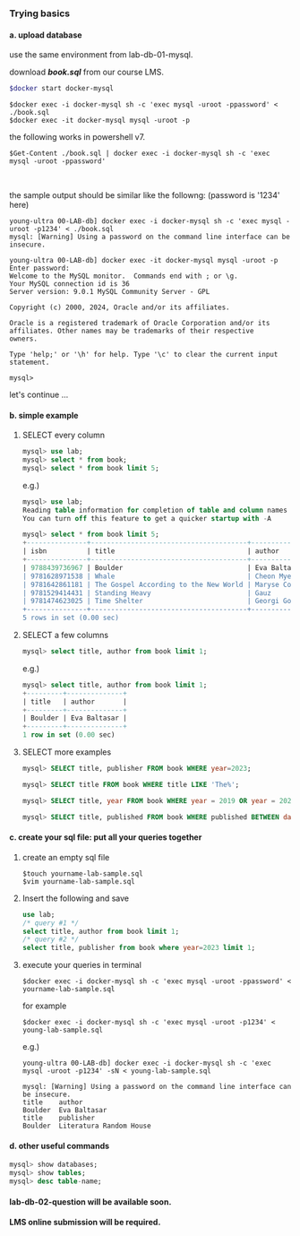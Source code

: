 ### Trying basics 

#### a. upload database

use the same environment from lab-db-01-mysql.

download ***book.sql*** from our course LMS.

```bash
$docker start docker-mysql
```

```shell
$docker exec -i docker-mysql sh -c 'exec mysql -uroot -ppassword' < ./book.sql
$docker exec -it docker-mysql mysql -uroot -p
```

the following works in powershell v7.

```shell
$Get-Content ./book.sql | docker exec -i docker-mysql sh -c 'exec mysql -uroot -ppassword'
```

<br>

the sample output should be similar like the followng: (password is '1234' here)

```
young-ultra 00-LAB-db] docker exec -i docker-mysql sh -c 'exec mysql -uroot -p1234' < ./book.sql
mysql: [Warning] Using a password on the command line interface can be insecure.

young-ultra 00-LAB-db] docker exec -it docker-mysql mysql -uroot -p
Enter password: 
Welcome to the MySQL monitor.  Commands end with ; or \g.
Your MySQL connection id is 36
Server version: 9.0.1 MySQL Community Server - GPL

Copyright (c) 2000, 2024, Oracle and/or its affiliates.

Oracle is a registered trademark of Oracle Corporation and/or its
affiliates. Other names may be trademarks of their respective
owners.

Type 'help;' or '\h' for help. Type '\c' to clear the current input statement.

mysql> 
```

let's continue ...

#### b. simple example

1. SELECT every column

   ```sql
   mysql> use lab;
   mysql> select * from book;
   mysql> select * from book limit 5;
   ```

   e.g.)

   ```sql
   mysql> use lab;
   Reading table information for completion of table and column names
   You can turn off this feature to get a quicker startup with -A
   
   mysql> select * from book limit 5;
   +---------------+---------------------------------------+-------------------+-----------------------------+-----------+-------+-------------------------+------------+------+-------+--------+
   | isbn          | title                                 | author            | translator                  | format    | pages | publisher               | published  | year | votes | rating |
   +---------------+---------------------------------------+-------------------+-----------------------------+-----------+-------+-------------------------+------------+------+-------+--------+
   | 9788439736967 | Boulder                               | Eva Baltasar      | Nicole d'Amonville Alegría | paperback |   112 | Literatura Random House | 2022-08-02 | 2023 |  2779 |   3.77 |
   | 9781628971538 | Whale                                 | Cheon Myeong-Kwan | Jae Won Chung               | paperback |   368 | Europa Editions         | 2023-01-19 | 2023 |   175 |   3.97 |
   | 9781642861181 | The Gospel According to the New World | Maryse Condé     | Richard Philcox             | paperback |   184 | World Editions          | 2023-03-07 | 2023 |   114 |   3.05 |
   | 9781529414431 | Standing Heavy                        | Gauz              | Frank Wynne                 | paperback |   252 | MacLehose Press         | 2022-05-26 | 2023 |   322 |   3.57 |
   | 9781474623025 | Time Shelter                          | Georgi Gospodinov | Angela Rodel                | hardcover |   304 | W&N                     | 2022-04-21 | 2023 |  3142 |   4.05 |
   +---------------+---------------------------------------+-------------------+-----------------------------+-----------+-------+-------------------------+------------+------+-------+--------+
   5 rows in set (0.00 sec)
   
   ```

2. SELECT a few columns

   ```sql
   mysql> select title, author from book limit 1;
   ```

   e.g.)

   ```sql
   mysql> select title, author from book limit 1;
   +---------+--------------+
   | title   | author       |
   +---------+--------------+
   | Boulder | Eva Baltasar |
   +---------+--------------+
   1 row in set (0.00 sec)
   ```

3. SELECT more examples

   ```sql
   mysql> SELECT title, publisher FROM book WHERE year=2023;
   ```

   ```sql
   mysql> SELECT title FROM book WHERE title LIKE 'The%';
   ```

   ```sql
   mysql> SELECT title, year FROM book WHERE year = 2019 OR year = 2020;
   ```

   ```sql
   mysql> SELECT title, published FROM book WHERE published BETWEEN date('2023-01-01') AND date('2023-12-31');
   ```
   
   

#### c. create your sql file: put all your queries together

1. create an empty sql file

   ```shell
   $touch yourname-lab-sample.sql
   $vim yourname-lab-sample.sql
   ```

2. Insert the following and save

   ```sql
   use lab;
   /* query #1 */
   select title, author from book limit 1;
   /* query #2 */
   select title, publisher from book where year=2023 limit 1;
   ```
   
3. execute your queries in terminal

   ```shell
   $docker exec -i docker-mysql sh -c 'exec mysql -uroot -ppassword' < yourname-lab-sample.sql
   ```

   for example

   ```shell
   $docker exec -i docker-mysql sh -c 'exec mysql -uroot -p1234' < young-lab-sample.sql
   ```

   e.g.)

   ```shell
   young-ultra 00-LAB-db] docker exec -i docker-mysql sh -c 'exec mysql -uroot -p1234' -sN < young-lab-sample.sql
   
   mysql: [Warning] Using a password on the command line interface can be insecure.
   title	author
   Boulder	Eva Baltasar
   title	publisher
   Boulder	Literatura Random House
   ```

#### **d. other useful commands**

```sql
mysql> show databases;
mysql> show tables;
mysql> desc table-name;
```



#### lab-db-02-question will be available soon. 

#### LMS online submission will be required.
